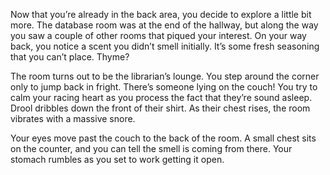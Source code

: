 

Now that you’re already in the back area, you decide to explore a little bit more. The database room was at the end of the hallway, but along the way you saw a couple of other rooms that piqued your interest. On your way back, you notice a scent you didn’t smell initially. It’s some fresh seasoning that you can’t place. Thyme?

The room turns out to be the librarian’s lounge. You step around the corner only to jump back in fright. There’s someone lying on the couch! You try to calm your racing heart as you process the fact that they’re sound asleep. Drool dribbles down the front of their shirt. As their chest rises, the room vibrates with a massive snore.

Your eyes move past the couch to the back of the room. A small chest sits on the counter, and you can tell the smell is coming from there. Your stomach rumbles as you set to work getting it open.


